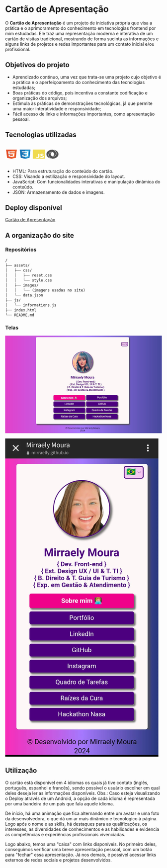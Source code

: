 # Cartão de Apresentação 

O **Cartão de Apresentação** é um projeto de iniciativa própria que visa a prática e o aprimoramento do conhecimento em tecnologias frontend por mim estudadas.
Ele traz uma representação moderna e interativa de um cartão de visitas tradicional, mostrando de forma sucinta as
informações e alguns links de projetos e redes importantes para um contato inicial e/ou profissional.

## Objetivos do projeto 

* Aprendizado contínuo, uma vez que trata-se uma projeto cujo objetivo é a prática e o aperfeiçoamento do conhecimento das tecnologias estudadas;
* Boas práticas do código, pois incentiva a constante codificação e organização dos arquivos;
* Estimula às práticas de demonstrações tecnológicas, já que permite uma maior interatividade e responsividade;
* Fácil acesso de links e informações importantes, como apresentação pessoal.

## Tecnologias utilizadas

<div style="display: inline_block"><br>
  <img align="center" alt="icone-HTML" height="30" width="40" src="https://raw.githubusercontent.com/devicons/devicon/master/icons/html5/html5-original.svg">
  <img align="center" alt="icone-CSS" height="30" width="40" src="https://raw.githubusercontent.com/devicons/devicon/master/icons/css3/css3-original.svg">
  <img align="center" alt="icone-Js" height="30" width="40" src="https://raw.githubusercontent.com/devicons/devicon/master/icons/javascript/javascript-plain.svg">
  <img align="center" alt="icone-Js" height="30" width="40" src="https://raw.githubusercontent.com/devicons/devicon/master/icons/json/json-plain.svg">
</div><br>

* HTML: Para estruturação do conteúdo do cartão.
* CSS: Visando a estilização e responsividade do layout.
* JavaScript: Com funcionalidades interativas e manipulação dinâmica do conteúdo.
* JSON: Armazenamento de dados e imagens.

## Deploy disponível 

[Cartão de Apresentação](bit.ly/mirraely)

## A organização do site

### Repositórios

```
/
├── assets/
│   ├── css/
│   │   ├── reset.css
│   │   └── style.css
│   ├── images/
│   │   └── (imagens usadas no site)
│   └── data.json
├── js/
│   └── informations.js
├── index.html
└── README.md
```

### Telas

![Web](assets/images/readme_img/print_web.jpg)

![Celular](assets/images/readme_img/print_cell.jpeg)


## Utilização 

  O cartão está disponível em 4 idiomas os quais já tive contato (inglês, português, espanhol e francês),
  sendo possível o usuário escolher em qual deles deseja ler as informações disponíveis. Obs.: Caso esteja
  visualizando o Deploy através de um Android, a opção de cada idioma é representada por uma bandeira de um país que fala aquele idioma.

  De início, há uma animação que fica alternando entre um avatar e uma foto da desenvolvedora, o que dá um ar mais dinâmico e tecnologico à página.
  Logo após o nome e as skills, há destaques para as qualificações, os interesses, as diversidades de conhecimentos e as habilidades e evidencia as competências e experiências profissionais vivenciadas. 
  
  Logo abaixo, temos uma "caixa" com links disponíveis. No primeiro deles, conseguimos verificar uma breve apresentação pessoal, com um botão para "fechar" essa apresentação.
  Já nos demais, é possível acessar links externos de redes sociais e projetos desenvolvidos.  

  
